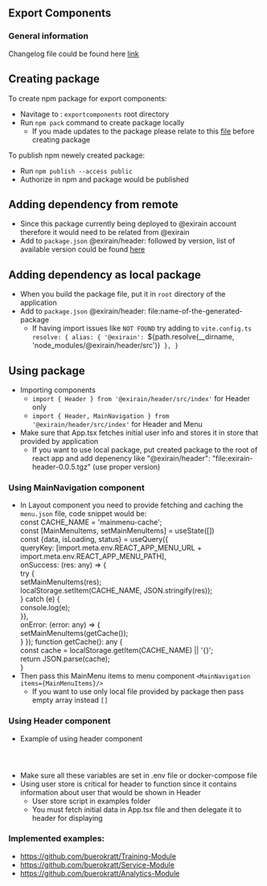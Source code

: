 ## Export Components

### General information

Changelog file could be found here [link](CHANGELOG.md)

## Creating package

To create npm package for export components:
* Navitage to : `exportcomponents` root directory 
* Run `npm pack` command to create package locally
  * If you made updates to the package please relate to this [file](MAKING_CHANGES.md) before creating package

To publish npm newely created package:
* Run `npm publish --access public`
* Authorize in npm and package would be published

## Adding dependency from remote
- Since this package currently being deployed to @exirain account therefore it would need to be related from @exirain
- Add to `package.json` @exirain/header: followed by version, list of available version could be found [here](CHANGELOG.md)

## Adding dependency as local package
- When you build the package file, put it in `root` directory of the application
- Add to `package.json` @exirain/header: file:name-of-the-generated-package
  - If having import issues like `NOT FOUND` try adding to `vite.config.ts` 
    `resolve: {
    alias: {
        '@exirain': `${path.resolve(__dirname, 'node_modules/@exirain/header/src')}`
        },
    }`

## Using package
* Importing components
  * `import { Header } from '@exirain/header/src/index'` for Header only
  * `import { Header, MainNavigation } from '@exirain/header/src/index'` for Header and Menu
* Make sure that App.tsx fetches initial user info and stores it in store that provided by application
    * If you want to use local package, put created package to the root of react app and add depenency like "@exirain/header": "file:exirain-header-0.0.5.tgz" (use proper version)
### Using MainNavigation component
  * In Layout component you need to provide fetching and caching the `menu.json` file, code snippet would be:  
    const CACHE_NAME = 'mainmenu-cache';  
     const [MainMenuItems, setMainMenuItems] = useState([])   
     const  {data, isLoading, status}  = useQuery({   
     queryKey: [import.meta.env.REACT_APP_MENU_URL + import.meta.env.REACT_APP_MENU_PATH],   
     onSuccess: (res: any) => {   
     try {  
        setMainMenuItems(res);  
        localStorage.setItem(CACHE_NAME, JSON.stringify(res));  
     } catch (e) {  
        console.log(e);  
     }},  
     onError: (error: any) => {  
        setMainMenuItems(getCache());  
     }
     });
     function getCache(): any {  
        const cache = localStorage.getItem(CACHE_NAME) || '{}';  
        return JSON.parse(cache);  
     }
  * Then pass this MainMenu items to menu component `<MainNavigation items={MainMenuItems}/>`
    * If you want to use only local file provided by package then pass empty array instead `[]`
### Using Header component
* Example of using header component  
  <Header  
    baseUrlV2={import.meta.env.REACT_APP_RUUTER_V2_PRIVATE_API_URL}  
    baseUrl={import.meta.env.REACT_APP_RUUTER_V1_PRIVATE_API_URL}  
    analticsUrl={import.meta.env.REACT_APP_RUUTER_V2_ANALYTICS_API_URL}  
  user={useUserInfoStore.getState()}  
  />
* Make sure all these variables are set in .env file or docker-compose file
* Using user store is critical for header to function since it contains information about user that would be shown in Header
  * User store script in examples folder
  * You must fetch initial data in App.tsx file and then delegate it to header for displaying

### Implemented examples:
* https://github.com/buerokratt/Training-Module
* https://github.com/buerokratt/Service-Module
* https://github.com/buerokratt/Analytics-Module
